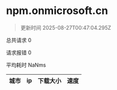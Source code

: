 
  # npm.onmicrosoft.cn

  > 更新时间 2025-08-27T00:47:04.295Z
  
  总共请求 0

  请求报错 0

  平均耗时 NaNms

|城市|ip|下载大小|速度|
|-----|----------|---|---|

  